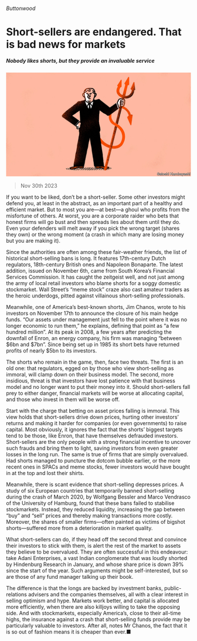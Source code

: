 ###### Buttonwood

# Short-sellers are endangered. That is bad news for markets 

##### Nobody likes shorts, but they provide an invaluable service 

![image](images/20231202_FND003.jpg) 

> Nov 30th 2023 

If you want to be liked, don’t be a short-seller. Some other investors might defend you, at least in the abstract, as an important part of a healthy and efficient market. But to most you are—at best—a ghoul who profits from the misfortune of others. At worst, you are a corporate raider who bets that honest firms will go bust and then spreads lies about them until they do. Even your defenders will melt away if you pick the wrong target (shares they own) or the wrong moment (a crash in which many are losing money but you are making it).

Since the authorities are often among these fair-weather friends, the list of historical short-selling bans is long. It features 17th-century Dutch regulators, 18th-century British ones and Napoleon Bonaparte. The latest addition, issued on November 6th, came from South Korea’s Financial Services Commission. It has caught the zeitgeist well, and not just among the army of local retail investors who blame shorts for a soggy domestic stockmarket. Wall Street’s “meme stock” craze also cast amateur traders as the heroic underdogs, pitted against villainous short-selling professionals.

Meanwhile, one of America’s best-known shorts, Jim Chanos, wrote to his investors on November 17th to announce the closure of his main hedge funds. “Our assets under management just fell to the point where it was no longer economic to run them,” he explains, defining that point as “a few hundred million”. At its peak in 2008, a few years after predicting the downfall of Enron, an energy company, his firm was managing “between $6bn and $7bn”. Since being set up in 1985 its short bets have returned profits of nearly $5bn to its investors.

The shorts who remain in the game, then, face two threats. The first is an old one: that regulators, egged on by those who view short-selling as immoral, will clamp down on their business model. The second, more insidious, threat is that investors have lost patience with that business model and no longer want to put their money into it. Should short-sellers fall prey to either danger, financial markets will be worse at allocating capital, and those who invest in them will be worse off.

Start with the charge that betting on asset prices falling is immoral. This view holds that short-sellers drive down prices, hurting other investors’ returns and making it harder for companies (or even governments) to raise capital. Most obviously, it ignores the fact that the shorts’ biggest targets tend to be those, like Enron, that have themselves defrauded investors. Short-sellers are the only people with a strong financial incentive to uncover such frauds and bring them to light, saving investors from even greater losses in the long run. The same is true of firms that are simply overvalued. Had shorts managed to puncture the dotcom bubble earlier, or the more recent ones in SPACs and meme stocks, fewer investors would have bought in at the top and lost their shirts.

Meanwhile, there is scant evidence that short-selling depresses prices. A study of six European countries that temporarily banned short-selling during the crash of March 2020, by Wolfgang Bessler and Marco Vendrasco of the University of Hamburg, found that these bans failed to stabilise stockmarkets. Instead, they reduced liquidity, increasing the gap between “buy” and “sell” prices and thereby making transactions more costly. Moreover, the shares of smaller firms—often painted as victims of bigshot shorts—suffered more from a deterioration in market quality.

What short-sellers can do, if they head off the second threat and convince their investors to stick with them, is alert the rest of the market to assets they believe to be overvalued. They are often successful in this endeavour: take Adani Enterprises, a vast Indian conglomerate that was loudly shorted by Hindenburg Research in January, and whose share price is down 39% since the start of the year. Such arguments might be self-interested, but so are those of any fund manager talking up their book.

The difference is that the longs are backed by investment banks, public-relations advisers and the companies themselves, all with a clear interest in selling optimism and hype. Markets work better, and capital is allocated more efficiently, when there are also killjoys willing to take the opposing side. And with stockmarkets, especially America’s, close to their all-time highs, the insurance against a crash that short-selling funds provide may be particularly valuable to investors. After all, notes Mr Chanos, the fact that it is so out of fashion means it is cheaper than ever.■






